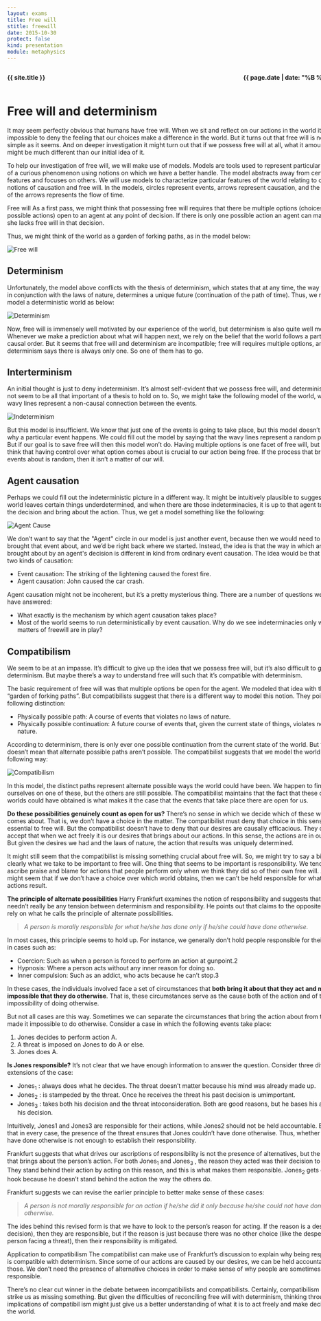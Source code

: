 ```yaml
---
layout: exams
title: Free will
stitle: freewill
date: 2015-10-30
protect: false
kind: presentation
module: metaphysics
---
```


<div style="width:800px;margin:auto;" markdown="1">

<div style="float:right;"><p><strong>{{ page.date | date: "%B %d, %Y" }}</strong></p></div>
<div style="float:left;"><p><strong>{{ site.title }}</strong></p></div>
<div style="clear:both;"></div>



# Free will and determinism

It may seem perfectly obvious that humans have free will. When we sit and reflect on our actions in the world it is almost impossible to deny the feeling that our choices make a difference in the world. But it turns out that free will is not so simple as it seems. And on deeper investigation it might turn out that if we possess free will at all, what it amounts to might be much different than our initial idea of it.

To help our investigation of free will, we will make use of models. Models are tools used to represent particular features of a curious phenomenon using notions on which we have a better handle. The model abstracts away from certain features and focuses on others. We
will use models to characterize particular features of the world relating to our notions of causation and free will. In the models, circles represent events, arrows represent causation, and the direction of the arrows represents the flow of time.

Free will As a first pass, we might think that possessing free will requires that there be multiple options (choices, possible actions) open to an agent at any point of decision. If there is only one possible action an agent can make then she lacks free will in that decision.

Thus, we might think of the world as a garden of forking paths, as in the model below:

<img src="{{ 'freewill.png' | prepend: '/images/' | prepend: site.baseurl }}" alt="Free will" title="Free will">

## Determinism 

Unfortunately, the model above conflicts with the thesis of determinism, which states that at any time, the way things are in conjunction with the laws of nature, determines a unique future (continuation of the path of time). Thus, we might model a deterministic world as below:

<img src="{{ 'determinism.png' | prepend: '/images/' | prepend: site.baseurl }}" alt="Determinism" title="Determinism">

Now, free will is immensely well motivated by our experience of the world, but determinism is also quite well motivated. Whenever we make a prediction about what will happen next, we rely on the belief that the world follows a particular causal order. But it seems that free will and determinism are incompatible; free will requires multiple options, and determinism says there is always only one. So one of them has to go.

## Interterminism 
An initial thought is just to deny indeterminism. It’s almost self-evident that we possess free will, and determinism might not seem to be all that important of a thesis to hold on to. So, we might take the following model of the world, where wavy lines
represent a non-causal connection between the events.

<img src="{{ 'indeterminism.png' | prepend: '/images/' | prepend: site.baseurl }}" alt="Indeterminism" title="Indeterminism">

But this model is insufficient. We know that just one of the events is going to take place, but this model doesn’t tell us why a particular event happens. We could fill out the model by saying that the wavy lines represent a random process. But if our goal is to save free will then this model won’t do. Having multiple options is one facet of free will, but we also think that having control over what option comes about is crucial to our action being free. If the process that brings events about is random, then it isn’t a matter of our will.

## Agent causation 

Perhaps we could fill out the indeterministic picture in a different way. It might be intuitively plausible to suggest that the world leaves certain things underdetermined, and when there are those indeterminacies, it is up to that agent to make the decision
and bring about the action. Thus, we get a model something like the following:

<img src="{{ 'agent-cause.png' | prepend: '/images/' | prepend: site.baseurl }}" alt="Agent Cause" title="Agent Cause">

We don’t want to say that the "Agent" circle in our model is just another event, because then we would need to ask what brought that event about, and we’d be right back where we started. Instead, the idea is that the way in which an event is brought about by an agent's decision is different in kind from ordinary event causation. The idea would be that there are two kinds of causation:

+ Event causation: The striking of the lightening caused the forest fire.
+ Agent causation: John caused the car crash.

Agent causation might not be incoherent, but it’s a pretty mysterious thing. There are a number of questions we’d like to have answered:

+ What exactly is the mechanism by which agent causation takes place?
+ Most of the world seems to run deterministically by event causation. Why do we see indeterminacies only when matters of freewill are in play?

## Compatibilism 

We seem to be at an impasse. It’s difficult to give up the idea that we possess free will, but it’s also difficult to get around determinism. But maybe there’s a way to understand free will such that it’s compatible with determinism.

The basic requirement of free will was that multiple options be open for the agent. We modeled that idea with the “garden of forking paths”. But compatibilists suggest that there is a different way to model this notion. They point to the following distinction:

+ Physically possible path: A course of events that violates no laws of nature.
+ Physically possible continuation: A future course of events that, given the current state of things, violates no laws of nature.

According to determinism, there is only ever one possible continuation from the current state of the world. But that doesn’t mean that alternate possible paths aren’t possible. The compatibilist suggests that we model the world in the following way:
  
<img src="{{ 'compatibilism.png' | prepend: '/images/' | prepend: site.baseurl }}" alt="Compatibilism" title="Compatibilism">

In this model, the distinct paths represent alternate possible ways the world could have been. We happen to find ourselves on one of these, but the others are still possible. The compatibilist maintains that the fact that these other worlds could have obtained is what makes it the case that the events that take place there are open for us.

**Do these possibilities genuinely count as open for us?** There’s no sense in which we decide which of these worlds comes about. That is, we don’t have a choice in the matter. The compatibilist must deny that choice in this sense is essential to free will. But the compatibilist doesn’t have to deny that our desires are causally efficacious. They can accept that when we act freely it is our desires that brings about our actions. In this sense, the actions are in our control. But given the desires we had and the laws of nature, the action that
results was uniquely determined.

It might still seem that the compatibilist is missing something crucial about free will. So, we might try to say a bit more clearly what we take to be important to free will. One thing that seems to be important is responsibility. We tend to ascribe praise and blame for actions that people perform only when we think they did so of their own free will. And it might seem that if we don’t have a choice over which
world obtains, then we can’t be held responsible for whatever actions result.

**The principle of alternate possibilities** Harry Frankfurt examines the notion of responsibility and suggests that there needn’t really be any tension between determinism and responsibility. He points out that claims to the opposite seem to rely on what he calls the principle of alternate possibilities.

> _A person is morally responsible for what he/she has done only if he/she could have done otherwise._

In most cases, this principle seems to hold up. For instance, we generally don’t hold people responsible for their actions in cases such as:

+ Coercion: Such as when a person is forced to perform an action at gunpoint.2
+ Hypnosis: Where a person acts without any inner reason for doing so.
+ Inner compulsion: Such as an addict, who acts because he can’t stop.3

In these cases, the individuals involved face a set of circumstances that **both bring it about that they act and make it impossible that they do otherwise**. That is, these circumstances serve as the cause both of the action and of the impossibility of doing otherwise.

But not all cases are this way. Sometimes we can separate the circumstances that bring the action about from those that made it impossible to do otherwise. Consider a case in which the following events take place:

1. Jones decides to perform action A.
2. A threat is imposed on Jones to do A or else.
3. Jones does A.

**Is Jones responsible?** It’s not clear that we have enough information to answer the question. Consider three different extensions of the case:

+ Jones<sub>1</sub> : always does what he decides. The threat doesn’t matter because his mind was already made up.
+ Jones<sub>2</sub> : is stampeded by the threat. Once he receives the threat his past decision is umimportant.
+ Jones<sub>3</sub> : takes both his decision and the threat intoconsideration. Both are good reasons, but he bases his action on his decision.

Intuitively, Jones1 and Jones3 are responsible for their actions, while Jones2 should not be held accountable. But notice that in every case, the presence of the threat ensures that Jones couldn’t have done otherwise. Thus, whether one could have done otherwise is not enough to establish their responsibility.

Frankfurt suggests that what drives our ascriptions of responsibility is not the presence of alternatives, but the reason that brings about the person’s action. For both Jones<sub>1</sub> and Jones<sub>3</sub> , the reason they acted was their decision to do so. They stand behind their action by acting on this reason, and this is what makes them responsible. Jones<sub>2</sub> gets off the hook because he doesn’t stand behind the action the way the others do.

Frankfurt suggests we can revise the earlier principle to better make sense of these cases:

> _A person is not morally responsible for an action if he/she did it only because he/she could not have done otherwise._

The ides behind this revised form is that we have to look to the person’s reason for acting. If the reason is a desire (or a decision), then they are responsible, but if the reason is just because there was no other choice (like the desperate person facing a threat), then their responsibility is mitigated.

Application to compatibilism The compatibilist can make use of Frankfurt’s discussion to explain why being responsible is compatible with determinism. Since some of our actions are caused by our desires, we can be held accountable for those. We don’t need the presence of alternative choices in order to make sense of why people are sometimes responsible.

There’s no clear cut winner in the debate between incompatibilists and compatibilists. Certainly, compatibilism might still strike us as missing something. But given the difficulties of reconciling free will with determinism, thinking through the implications of compatibil ism might just give us a better understanding of what it is to act freely and make decisions in the world.

</div>
